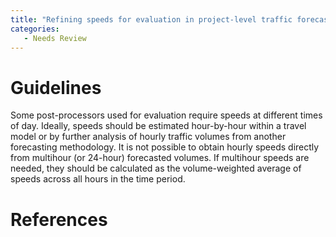 ```yaml
---
title: "Refining speeds for evaluation in project-level traffic forecasting"
categories:
   - Needs Review
---
```


Guidelines
==========

Some post-processors used for evaluation require speeds at different times of day. Ideally, speeds should be estimated hour-by-hour within a travel model or by further analysis of hourly traffic volumes from another forecasting methodology. It is not possible to obtain hourly speeds directly from multihour (or 24-hour) forecasted volumes. If multihour speeds are needed, they should be calculated as the volume-weighted average of speeds across all hours in the time period.

References
==========

